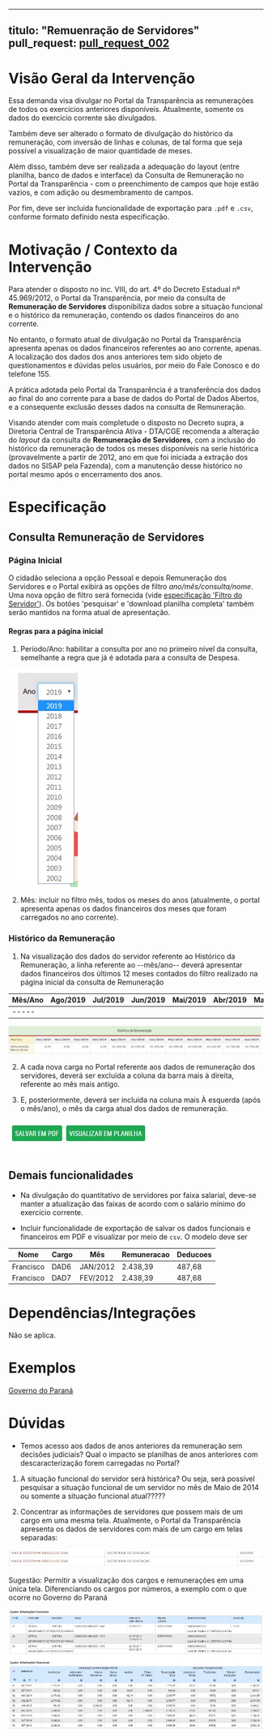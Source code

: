 
---
titulo: "Remuenração de Servidores"
pull_request: [pull_request_002](https://github.com/transparencia-mg/especificacoes-portal-transparencia/blob/feat/especificacao-remuneracao-servidores/especificacao-remuneracao-servidores.md)
---

# Visão Geral da Intervenção

Essa demanda visa divulgar no Portal da Transparência as remunerações de todos os exercícios anteriores disponíveis. Atualmente, somente os dados do exercício corrente são divulgados.

Também deve ser alterado o formato de divulgação do histórico da remuneração, com inversão de linhas e colunas, de tal forma que seja possível a visualização de maior quantidade de meses.

Além disso, também deve ser realizada a adequação do layout (entre planilha, banco de dados e interface) da Consulta de Remuneração no Portal da Transparência - com o preenchimento de campos que hoje estão vazios, e com adição ou desmembramento de campos.

Por fim, deve ser incluída funcionalidade de exportação para `.pdf` e `.csv`, conforme formato definido nesta especificação.



# Motivação / Contexto da Intervenção

Para atender o disposto no inc. VIII, do art. 4º do Decreto Estadual nº 45.969/2012, o Portal da Transparência, por meio da consulta de __Remuneração de Servidores__ disponibiliza dados sobre a situação funcional e o histórico da remuneração, contendo os dados financeiros do ano corrente.

No entanto, o formato atual de divulgação no Portal da Transparência apresenta apenas os dados financeiros referentes ao ano corrente, apenas. A localização dos dados dos anos anteriores tem sido objeto de questionamentos e dúvidas pelos usuários, por meio do Fale Conosco e do telefone 155.

A prática adotada pelo Portal da Transparência é a transferência dos dados ao final do ano corrente para a base de dados do Portal de Dados Abertos, e a consequente exclusão desses dados na consulta de Remuneração.

Visando atender com mais completude o disposto no Decreto supra, a Diretoria Central de Transparência Ativa - DTA/CGE recomenda a alteração do _layout_ da consulta de __Remuneração de Servidores__, com a inclusão do histórico da remuneração de todos os meses disponíveis na serie histórica (provavelmente a partir de 2012, ano em que foi iniciada a extração dos dados no SISAP pela Fazenda), com a manutenção desse histórico no portal mesmo após o encerramento dos anos.

# Especificação

## Consulta Remuneração de Servidores

### Página Inicial

O cidadão seleciona a opção Pessoal e depois Remuneração dos Servidores e o Portal exibirá as opções de filtro _ano/mês/consulta/nome_. Uma nova opção de filtro será fornecida (vide [especificação 'Filtro do Servidor'](https://github.com/transparencia-mg/especificacoes-portal-transparencia/blob/feat/especificacao-filtro-servidor/espec005_filtro-servidores/especificacao-filtro-servidor.md)). Os botões 'pesquisar' e 'download planilha completa' também serão mantidos na forma atual de apresentação.

#### Regras para a página inicial

1. Período/Ano: habilitar a consulta por ano no primeiro nível da consulta, semelhante a regra que já é adotada para a consulta de Despesa.

![](static/filtro_ano.jpg)

2. Mês: incluir no filtro mês, todos os meses do anos (atualmente, o portal apresenta apenas os dados financeiros dos meses que foram carregados no ano corrente).


### Histórico da Remuneração

1. Na visualização dos dados do servidor referente ao Histórico da Remuneração, a linha referente ao --mês/ano-- deverá apresentar dados financeiros dos últimos 12 meses contados do filtro realizado na página inicial da consulta de Remuneração

|Mês/Ano|Ago/2019|Jul/2019|Jun/2019|Mai/2019|Abr/2019|Mar/2019|Fev/2019|Jan/2019|Dez/2018|Nov/2018|Out/2018|Set/2018|
|-------|:--------|:--------|:--------|:--------|:--------|:--------|:--------|:--------|:--------|:--------|:--------|:--------|
|-----|


![](static/historico_remuneracao.jpg)

2. A cada nova carga no Portal referente aos dados de remuneração dos servidores, deverá ser excluída a coluna da barra mais à direita, referente ao mês mais antigo.

3. E, posteriormente, deverá ser incluída na coluna mais À esquerda (após o mês/ano), o mês da carga atual dos dados de remuneração.



![](static/pdf_planilha.jpg)

## Demais funcionalidades

* Na divulgação do quantitativo de servidores por faixa salarial, deve-se manter a atualização das faixas de acordo com o salário mínimo do exercício corrente.

* Incluir funcionalidade de exportação de salvar os dados funcionais e financeiros em PDF e visualizar por meio de `csv`. O modelo deve ser

| Nome      | Cargo | Mês      | Remuneracao | Deducoes |
|-----------|-------|----------|-------------|----------|
| Francisco | DAD6  | JAN/2012 | 2.438,39    | 487,68   |
| Francisco | DAD7  | FEV/2012 | 2.438,39    | 487,68   |

# Dependências/Integrações

Não se aplica.


# Exemplos

[Governo do Paraná](http://www.transparencia.pr.gov.br/pte/pages/pessoal/remuneracoes/exibir_remuneracao?windowId=729)


# Dúvidas

* Temos acesso aos dados de anos anteriores da remuneração sem decisões judiciais? Qual o impacto se planilhas de anos anteriores com descaracterização forem carregadas no Portal?

1. A situação funcional do servidor será histórica? Ou seja, será possível pesquisar a situação funcional de um servidor no mês de Maio de 2014 ou somente a situação funcional atual?????

2. Concentrar as informações de servidores que possem mais de um cargo em uma mesma tela. Atualmente, o Portal da Transparência apresenta os dados de servidores com mais de um cargo em telas separadas:

![](static/telas_separadas.jpg)

Sugestão: Permitir a visualização dos cargos e remunerações em uma única tela. Diferenciando os cargos por números, a exemplo com o que ocorre no Governo do Paraná

![](static/unica_tela.jpg)
